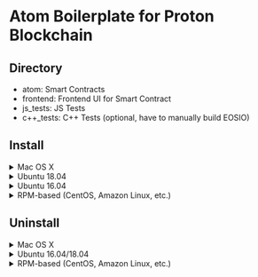# Atom Boilerplate for Proton Blockchain

## Directory
- atom: Smart Contracts
- frontend: Frontend UI for Smart Contract
- js_tests: JS Tests
- c++_tests: C++ Tests (optional, have to manually build EOSIO)

## Install
<details>
  <summary>Mac OS X</summary>
  <p>

    brew tap eosio/eosio
    brew tap eosio/eosio.cdt

    brew install eosio
    brew install eosio.cdt
  </p>
</details>

<details>
  <summary>Ubuntu 18.04</summary>
  <p>

    wget https://github.com/eosio/eos/releases/download/v2.0.7/eosio_2.0.7-1-ubuntu-18.04_amd64.deb
    sudo apt install ./eosio_2.0.7-1-ubuntu-18.04_amd64.deb

    wget https://github.com/eosio/eosio.cdt/releases/download/v1.7.0/eosio.cdt_1.7.0-1-ubuntu-18.04_amd64.deb
    sudo apt install ./eosio.cdt_1.7.0-1-ubuntu-18.04_amd64.deb
  </p>
</details>
<details>
  <summary>Ubuntu 16.04</summary>
  <p>

    wget https://github.com/eosio/eos/releases/download/v2.0.7/eosio_2.0.7-1-ubuntu-16.04_amd64.deb
    sudo apt install ./eosio_2.0.7-1-ubuntu-16.04_amd64.deb

    wget https://github.com/eosio/eosio.cdt/releases/download/v1.7.0/eosio.cdt_1.7.0-1-ubuntu-16.04_amd64.deb
    sudo apt install ./eosio.cdt_1.7.0-1-ubuntu-16.04_amd64.deb
  </p>
</details>

<details>
  <summary>RPM-based (CentOS, Amazon Linux, etc.)</summary>
  <p>

    wget https://github.com/eosio/eos/releases/download/v2.0.7/eosio-2.0.7-1.el7.x86_64.rpm
    sudo yum install ./eosio-2.0.7-1.el7.x86_64.rpm

    wget https://github.com/eosio/eosio.cdt/releases/download/v1.7.0/eosio.cdt-1.7.0-1.el7.x86_64.rpm
    sudo yum install ./eosio.cdt-1.7.0-1.el7.x86_64.rpm
  </p>
</details>


## Uninstall

<details>
  <summary>Mac OS X</summary>
  <p>

    brew remove eosio
    brew remove eosio.cdt
  </p>
</details>

<details>
  <summary>Ubuntu 16.04/18.04</summary>
  <p>
  
    sudo apt remove eosio
    sudo apt remove eosio.cdt
  </p>
</details>


<details>
  <summary>RPM-based (CentOS, Amazon Linux, etc.)</summary>
  <p>
    sudo yum remove eosio
    sudo yum remove eosio.cdt
  </p>
</details>
